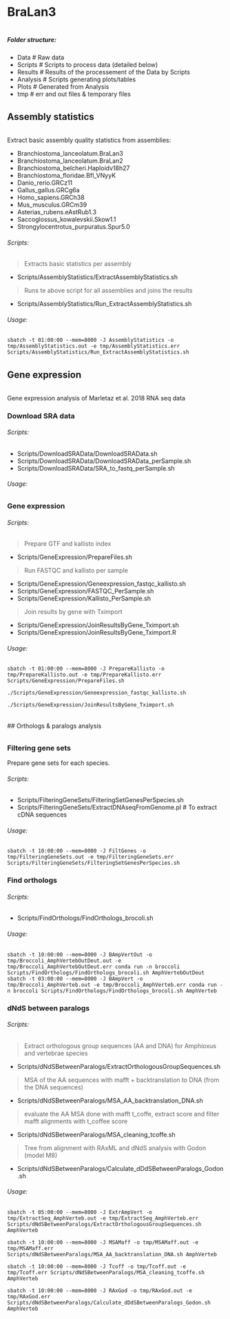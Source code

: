 # #
# #
# #
# BraLan3
# #
# #
# #

##### Folder structure:
- Data # Raw data
- Scripts # Scripts to process data (detailed below)
- Results # Results of the processement of the Data by Scripts
- Analysis # Scripts generating plots/tables 
- Plots # Generated from Analysis 
- tmp # err and out files & temporary files



###### ##################
## Assembly statistics
###### ##################
Extract basic assembly quality statistics from assemblies:
- Branchiostoma_lanceolatum.BraLan3
- Branchiostoma_lanceolatum.BraLan2
- Branchiostoma_belcheri.Haploidv18h27
- Branchiostoma_floridae.Bfl_VNyyK
- Danio_rerio.GRCz11
- Gallus_gallus.GRCg6a
- Homo_sapiens.GRCh38
- Mus_musculus.GRCm39
- Asterias_rubens.eAstRub1.3
- Saccoglossus_kowalevskii.Skow1.1
- Strongylocentrotus_purpuratus.Spur5.0

###### Scripts:
> Extracts basic statistics per assembly
- Scripts/AssemblyStatistics/ExtractAssemblyStatistics.sh
> Runs te above script for all assemblies and joins the results 
- Scripts/AssemblyStatistics/Run_ExtractAssemblyStatistics.sh

###### Usage:
```
sbatch -t 01:00:00 --mem=8000 -J AssemblyStatistics -o tmp/AssemblyStatistics.out -e tmp/AssemblyStatistics.err Scripts/AssemblyStatistics/Run_ExtractAssemblyStatistics.sh
```
###### ##################
## Gene expression
###### ##################
Gene expression analysis of Marletaz et al. 2018 RNA seq data 

### Download SRA data
###### Scripts:
- Scripts/DownloadSRAData/DownloadSRAData.sh
- Scripts/DownloadSRAData/DownloadSRAData_perSample.sh
- Scripts/DownloadSRAData/SRA_to_fastq_perSample.sh

###### Usage:


### Gene expression
###### Scripts:
> Prepare GTF and kallisto index
- Scripts/GeneExpression/PrepareFiles.sh
> Run FASTQC and kallisto per sample
- Scripts/GeneExpression/Geneexpression_fastqc_kallisto.sh
- Scripts/GeneExpression/FASTQC_PerSample.sh
- Scripts/GeneExpression/Kallisto_PerSample.sh
> Join results by gene with Tximport
- Scripts/GeneExpression/JoinResultsByGene_Tximport.sh
- Scripts/GeneExpression/JoinResultsByGene_Tximport.R

###### Usage:
```
sbatch -t 01:00:00 --mem=8000 -J PrepareKallisto -o tmp/PrepareKallisto.out -e tmp/PrepareKallisto.err Scripts/GeneExpression/PrepareFiles.sh

./Scripts/GeneExpression/Geneexpression_fastqc_kallisto.sh

./Scripts/GeneExpression/JoinResultsByGene_Tximport.sh
```


###### ##################
## Orthologs & paralogs analysis
###### ##################

### Filtering gene sets
Prepare gene sets for each species. 
###### Scripts:
- Scripts/FilteringGeneSets/FilteringSetGenesPerSpecies.sh
- Scripts/FilteringGeneSets/ExtractDNAseqFromGenome.pl # To extract cDNA sequences 

###### Usage:
```
sbatch -t 10:00:00 --mem=8000 -J FiltGenes -o tmp/FilteringGeneSets.out -e tmp/FilteringGeneSets.err Scripts/FilteringGeneSets/FilteringSetGenesPerSpecies.sh
```

### Find orthologs
###### Scripts:
- Scripts/FindOrthologs/FindOrthologs_brocoli.sh

###### Usage:
```
sbatch -t 10:00:00 --mem=8000 -J BAmpVertOut -o tmp/Broccoli_AmphVertebOutDeut.out -e tmp/Broccoli_AmphVertebOutDeut.err conda run -n broccoli Scripts/FindOrthologs/FindOrthologs_brocoli.sh AmphVertebOutDeut
sbatch -t 03:00:00 --mem=8000 -J BAmpVert -o tmp/Broccoli_AmphVerteb.out -e tmp/Broccoli_AmphVerteb.err conda run -n broccoli Scripts/FindOrthologs/FindOrthologs_brocoli.sh AmphVerteb
```

### dNdS between paralogs

###### Scripts:
> Extract orthologous group sequences (AA and DNA) for Amphioxus and vertebrae species
- Scripts/dNdSBetweenParalogs/ExtractOrthologousGroupSequences.sh
> MSA of the AA sequences with mafft + backtranslation to DNA (from the DNA sequences)
- Scripts/dNdSBetweenParalogs/MSA_AA_backtranslation_DNA.sh
> evaluate the AA MSA done with mafft t_coffe, extract score and filter mafft alignments with t_coffee score
- Scripts/dNdSBetweenParalogs/MSA_cleaning_tcoffe.sh
> Tree from alignment with RAxML and dNdS analysis with Godon (model M8)
- Scripts/dNdSBetweenParalogs/Calculate_dDdSBetweenParalogs_Godon.sh


###### Usage:
```
sbatch -t 05:00:00 --mem=8000 -J ExtrAmpVert -o tmp/ExtractSeq_AmphVerteb.out -e tmp/ExtractSeq_AmphVerteb.err Scripts/dNdSBetweenParalogs/ExtractOrthologousGroupSequences.sh AmphVerteb

sbatch -t 10:00:00 --mem=8000 -J MSAMaff -o tmp/MSAMaff.out -e tmp/MSAMaff.err Scripts/dNdSBetweenParalogs/MSA_AA_backtranslation_DNA.sh AmphVerteb

sbatch -t 10:00:00 --mem=8000 -J Tcoff -o tmp/Tcoff.out -e tmp/Tcoff.err Scripts/dNdSBetweenParalogs/MSA_cleaning_tcoffe.sh AmphVerteb

sbatch -t 10:00:00 --mem=8000 -J RAxGod -o tmp/RAxGod.out -e tmp/RAxGod.err Scripts/dNdSBetweenParalogs/Calculate_dDdSBetweenParalogs_Godon.sh AmphVerteb
```


